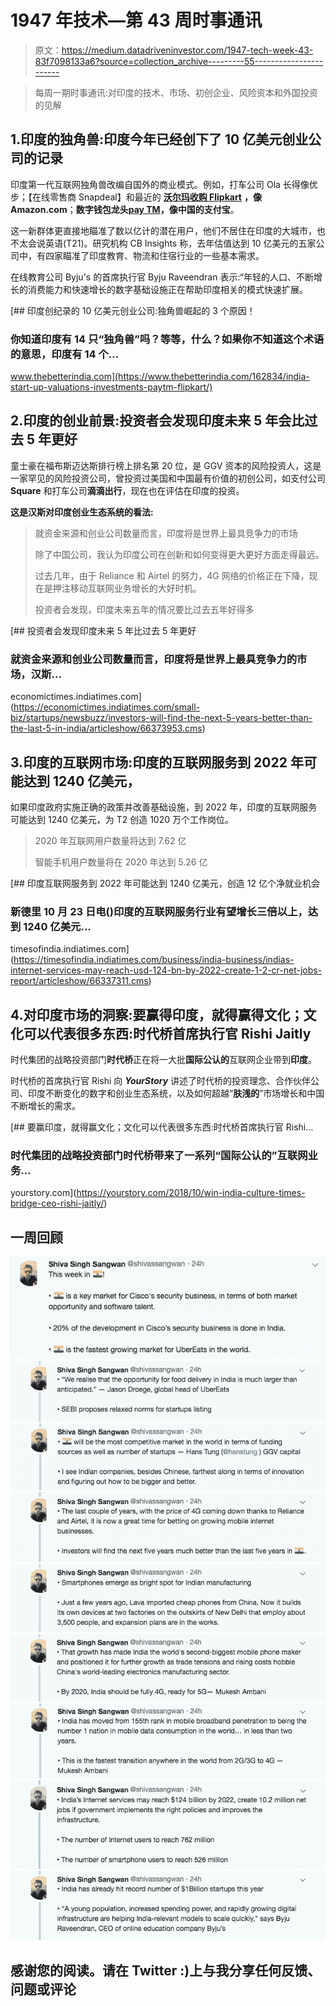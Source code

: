 # 1947 年技术—第 43 周时事通讯

> 原文：<https://medium.datadriveninvestor.com/1947-tech-week-43-83f7098133a6?source=collection_archive---------55----------------------->

> 每周一期时事通讯:对印度的技术、市场、初创企业、风险资本和外国投资的见解

## 1.印度的独角兽:印度今年已经创下了 10 亿美元创业公司的记录

印度第一代互联网独角兽改编自国外的商业模式。例如，打车公司 Ola 长得像优步；【在线零售商 Snapdeal】和最近的 [**沃尔玛收购 Flipkart**](https://www.bloomberg.com/news/articles/2018-05-04/flipkart-board-is-said-to-approve-15-billion-deal-with-walmart) **，像 Amazon.com**；**数字钱包龙头**[**pay TM**](https://www.bloomberg.com/news/articles/2018-02-14/paytm-takes-cues-from-alibaba-in-indian-new-retail-experiment)**，像中国的支付宝**。

这一新群体更直接地瞄准了数以亿计的潜在用户，他们不居住在印度的大城市，也不太会说英语(T21)。研究机构 CB Insights 称，去年估值达到 10 亿美元的五家公司中，有四家瞄准了印度教育、物流和住宿行业的一些基本需求。

在线教育公司 Byju's 的首席执行官 Byju Raveendran 表示:“年轻的人口、不断增长的消费能力和快速增长的数字基础设施正在帮助印度相关的模式快速扩展。

 [## 印度创纪录的 10 亿美元创业公司:独角兽崛起的 3 个原因！

### 你知道印度有 14 只“独角兽”吗？等等，什么？如果你不知道这个术语的意思，印度有 14 个…

www.thebetterindia.com](https://www.thebetterindia.com/162834/india-start-up-valuations-investments-paytm-flipkart/) 

## 2.印度的创业前景:投资者会发现印度未来 5 年会比过去 5 年更好

童士豪在福布斯迈达斯排行榜上排名第 20 位，是 GGV 资本的风险投资人，这是一家罕见的风险投资公司，曾投资过美国和中国最有价值的初创公司，如支付公司 **Square** 和打车公司**滴滴出行**，现在也在评估在印度的投资。

**这是汉斯对印度创业生态系统的看法:**

> 就资金来源和创业公司数量而言，印度将是世界上最具竞争力的市场
> 
> 除了中国公司，我认为印度公司在创新和如何变得更大更好方面走得最远。
> 
> 过去几年，由于 Reliance 和 Airtel 的努力，4G 网络的价格正在下降，现在是押注移动互联网业务增长的大好时机。
> 
> 投资者会发现，印度未来五年的情况要比过去五年好得多

[](https://economictimes.indiatimes.com/small-biz/startups/newsbuzz/investors-will-find-the-next-5-years-better-than-the-last-5-in-india/articleshow/66373953.cms) [## 投资者会发现印度未来 5 年比过去 5 年更好

### 就资金来源和创业公司数量而言，印度将是世界上最具竞争力的市场，汉斯…

economictimes.indiatimes.com](https://economictimes.indiatimes.com/small-biz/startups/newsbuzz/investors-will-find-the-next-5-years-better-than-the-last-5-in-india/articleshow/66373953.cms) 

## 3.印度的互联网市场:印度的互联网服务到 2022 年可能达到 1240 亿美元，

如果印度政府实施正确的政策并改善基础设施，到 2022 年，印度的互联网服务可能达到 1240 亿美元，为 T2 创造 1020 万个工作岗位。

> 2020 年互联网用户数量将达到 7.62 亿
> 
> 智能手机用户数量将在 2020 年达到 5.26 亿

[](https://timesofindia.indiatimes.com/business/india-business/indias-internet-services-may-reach-usd-124-bn-by-2022-create-1-2-cr-net-jobs-report/articleshow/66337311.cms) [## 印度互联网服务到 2022 年可能达到 1240 亿美元，创造 12 亿个净就业机会

### 新德里 10 月 23 日电()印度的互联网服务行业有望增长三倍以上，达到 1240 亿美元…

timesofindia.indiatimes.com](https://timesofindia.indiatimes.com/business/india-business/indias-internet-services-may-reach-usd-124-bn-by-2022-create-1-2-cr-net-jobs-report/articleshow/66337311.cms) 

## 4.对印度市场的洞察:要赢得印度，就得赢得文化；文化可以代表很多东西:时代桥首席执行官 Rishi Jaitly

时代集团的战略投资部门**时代桥**正在将一大批**国际公认的**互联网企业带到**印度**。

时代桥的首席执行官 Rishi 向 ***YourStory*** 讲述了时代桥的投资理念、合作伙伴公司、印度不断变化的数字和创业生态系统，以及如何超越“**肤浅的**”市场增长和中国不断增长的需求。

[](https://yourstory.com/2018/10/win-india-culture-times-bridge-ceo-rishi-jaitly/) [## 要赢印度，就得赢文化；文化可以代表很多东西:时代桥首席执行官 Rishi…

### 时代集团的战略投资部门时代桥带来了一系列“国际公认的”互联网业务…

yourstory.com](https://yourstory.com/2018/10/win-india-culture-times-bridge-ceo-rishi-jaitly/) 

## 一周回顾

![](img/ceb5405c6b1deb6b7513bc5f25f527e3.png)![](img/48ac5c362b73dff19c1bb75fd922b8b5.png)![](img/2e5693d458fa426c6ba46440acec2040.png)![](img/21034f129d3448c8cc58bfdf0d6349c2.png)![](img/a5065e35429f4bdde6130bd2a7785985.png)![](img/4efd18dad77f0db1520f414ec9138959.png)![](img/030a084fe161b9f87113160b9b6fcf17.png)![](img/25dead3d694d39107816f5e2468b94f2.png)![](img/9a95bd24afcabcdea2c6c12d20d5bcff.png)

## 感谢您的阅读。请在 Twitter :)上与我分享任何反馈、问题或评论